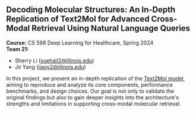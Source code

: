## **Decoding Molecular Structures: An In-Depth Replication of Text2Mol for Advanced Cross-Modal Retrieval Using Natural Language Queries**

**Course:** CS 598 Deep Learning for Healthcare, Spring 2024  
**Team 21:**  
- Sherry Li (xuehail2@illinois.edu)  
- Jo Yang (jiaoy2@illinois.edu)



In this project, we present an in-depth replication of the [Text2Mol model](https://aclanthology.org/2021.emnlp-main.47/), aiming to reproduce and analyze its core components, performance benchmarks, and design choices. Our goal is not only to validate the original findings but also to gain deeper insights into the architecture's strengths and limitations in supporting cross-modal molecular retrieval.


